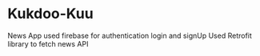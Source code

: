 # Kukdoo-Kuu
News App used firebase for authentication login and signUp
Used Retrofit library to fetch news API

